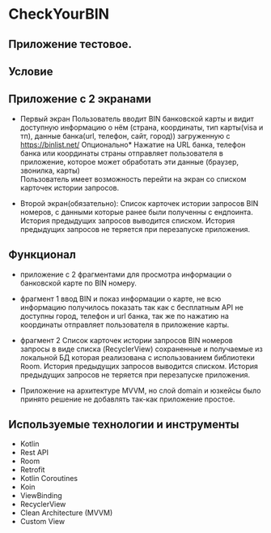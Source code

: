 # CheckYourBIN
## Приложение тестовое.

## Условие 
## Приложение с 2 экранами

- Первый экран
 Пользователь вводит BIN банковской карты и видит доступную информацию о нём (страна, координаты, тип карты(visa и тп),
 данные банка(url, телефон, сайт, город)) загруженную с https://binlist.net/ 
 Опционально* 
 Нажатие на URL банка, телефон банка или координаты страны отправляет пользователя в приложение, 
 которое может обработать эти данные (браузер, звонилка, карты)  
 Пользователь имеет возможность перейти на экран со списком карточек истории запросов. 
 
- Второй экран(обязательно): 
 Список карточек истории запросов BIN номеров, 
 с данными которые ранее были полученны с ендпоинта.  
 История предыдущих запросов выводится списком. 
 История предыдущих запросов не теряется при перезапуске приложения. 
 
## Функционал
- приложение с 2 фрагментами для просмотра информации о банковской карте
  по BIN номеру.
   
- фрагмент 1 ввод BIN и показ информации о карте,
  не всю информацию получилось показать так как с бесплатным API
  не доступны город, телефон и url банка, так же по нажатию на координаты
  отправляет пользователя в приложение карты.
  
- фрагмент 2 Список карточек истории запросов BIN номеров
  запросы в виде списка (RecyclerView) сохраненные и получаемые из
  локальной БД которая реализована с использованием библиотеки Room.
  История предыдущих запросов выводится списком. 
  История предыдущих запросов не теряется при перезапуске приложения.

- Приложение на архитектуре MVVM, но слой domain и юзкейсы было принято решение не добавлять 
  так-как приложение простое. 
  

## Используемые технологии и инструменты

- Kotlin
- Rest API
- Room
- Retrofit
- Kotlin Coroutines
- Koin
- ViewBinding
- RecyclerView
- Clean Architecture (MVVM)
- Custom View

